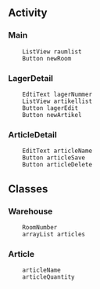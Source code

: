 ## Activity

### Main
        ListView raumlist
        Button newRoom


### LagerDetail
	    EdtiText lagerNummer
		ListView artikellist
		Button lagerEdit
		Button newArtikel


### ArticleDetail
		EditText articleName
		Button articleSave
		Button articleDelete


## Classes

### Warehouse
		RoomNumber
		arrayList articles

### Article
		articleName
		articleQuantity